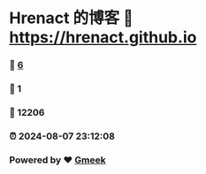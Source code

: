# Hrenact 的博客 :link: https://hrenact.github.io 
### :page_facing_up: [6](https://hrenact.github.io/tag.html) 
### :speech_balloon: 1 
### :hibiscus: 12206 
### :alarm_clock: 2024-08-07 23:12:08 
### Powered by :heart: [Gmeek](https://github.com/Meekdai/Gmeek)
